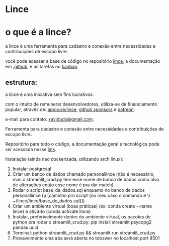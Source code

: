 # Lince

# o que é a lince?

a lince é uma ferramenta para cadastro e conexão entre necessidades e contribuições de escopo livre.

você pode acessar a base de código no repositório <a href="https://github.com/lince-social/lince">lince</a>, a documentação em <a href="https://github.com/lince-social/.github/tree/main/docs/pt_br/documenta%c3%a7%c3%a3o">.github</a>, e as tarefas no <a href="https://github.com/orgs/lince-social/projects/6/views/1">kanban</a>. 

## estrutura:

a lince é uma iniciativa sem fins lucrativos.

com o intuito de remunerar desenvolvedores, utiliza-se de financiamento popular, através de: [apoia.se/lince](https://www.apoia.se/lince), [github sponsors](https://github.com/sponsors/lince-social) e [patreon](https://www.patreon.com/lince_social).

e-mail para contato: [xaviduds@gmail.com](mailto:xaviduds@gmail.com).


Ferramenta para cadastro e conexão entre necessidades e contribuições de escopo livre.

Repositório para todo o código, a documentação geral e tecnológica pode ser acessada nesse 
[link](https://github.com/lince-social).

Instalação (ainda nao dockerizada, utilizando arch linux):
1. Instalar postgresql
2. Criar um banco de dados chamado personallince (não é necessário, mas o streamlit_crud.py tem esse nome de banco de dados como alvo de alterações então esse nome é pra dar match)
3. Rodar o script base_de_dados.sql enquanto no banco de dados personallince (\i [caminho pro script {no meu caso o comando é \i ~/lince/lince/base_de_dados.sql}])
4. Criar um ambiente virtual (boas práticas) (ex: conda create --name lince) e ativá-lo (conda activate lince)
5. Instalar, preferivelmente dentro do ambiente virtual, os pacotes de python pra rodar o streamlit_crud.py: pip install streamlit psycopg2 pandas uuid
6. Terminal: python streamlit_crud.py && streamlit run streamlit_crud.py
7. Provavelmente uma aba será aberta no broswer no localhost port 8501

